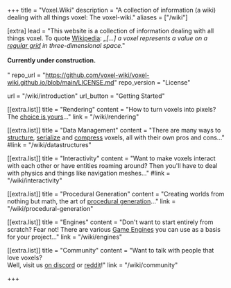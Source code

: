 +++
title = "Voxel.Wiki"
description = "A collection of information (a wiki) dealing with all things voxel: The voxel-wiki."
aliases = ["/wiki"]

[extra]
lead = "This website is a collection of information dealing with all things voxel. To quote <a href='https://en.wikipedia.org/wiki/Voxel'>Wikipedia</a>:&nbsp;<i>„[...] a voxel represents a value on a <a href='https://en.wikipedia.org/wiki/Regular_grid'>regular grid</a> in three-dimensional space.‟</i> <br><br><b>Currently under construction.</b> <br><br>"
repo_url = "https://github.com/voxel-wiki/voxel-wiki.github.io/blob/main/LICENSE.md"
repo_version = "License"

url = "/wiki/introduction"
url_button = "Getting Started"

[[extra.list]]
title = "Rendering"
content = "How to turn voxels into pixels?<br> The <a href='wiki/rendering'>choice is yours</a>..."
link = "/wiki/rendering"

[[extra.list]]
title = "Data Management"
content = "There are many ways to <a href='wiki/datastructures'>structure</a>, <a href='wiki/serialization'>serialize</a> and <a href='wiki/compression'>compress</a> voxels, all with their own pros and cons..."
#link = "/wiki/datastructures"

[[extra.list]]
title = "Interactivity"
content = "Want to make voxels interact with each other or have entities roaming around? Then you'll have to deal with physics and things like navigation meshes..."
#link = "/wiki/interactivity"

[[extra.list]]
title = "Procedural Generation"
content = "Creating worlds from nothing but math, the art of <a href='wiki/procedural-generation'>procedural generation</a>..."
link = "/wiki/procedural-generation"

[[extra.list]]
title = "Engines"
content = "Don't want to start entirely from scratch? Fear not! There are various <a href='wiki/engines'>Game Engines</a> you can use as a basis for your project..."
link = "/wiki/engines"

[[extra.list]]
title = "Community"
content = "Want to talk with people that love voxels?<br>Well, visit us <a href='http://voxelgamedev.com/'>on discord</a> or <a href='http://reddit.com/r/voxelgamedev/'>reddit</a>!"
link = "/wiki/community"

+++

